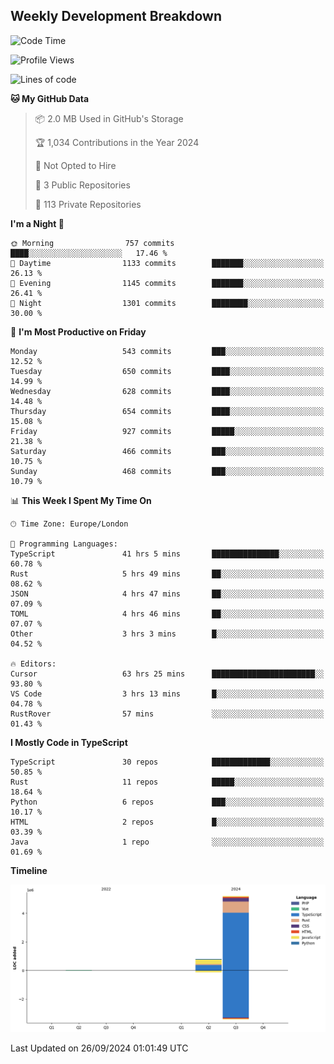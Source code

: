 


## Weekly Development Breakdown
<!--START_SECTION:waka-->
![Code Time](http://img.shields.io/badge/Code%20Time-1%2C264%20hrs%2029%20mins-blue)

![Profile Views](http://img.shields.io/badge/Profile%20Views-28-blue)

![Lines of code](https://img.shields.io/badge/From%20Hello%20World%20I%27ve%20Written-6.1%20million%20lines%20of%20code-blue)

**🐱 My GitHub Data** 

> 📦 2.0 MB Used in GitHub's Storage 
 > 
> 🏆 1,034 Contributions in the Year 2024
 > 
> 🚫 Not Opted to Hire
 > 
> 📜 3 Public Repositories 
 > 
> 🔑 113 Private Repositories 
 > 
**I'm a Night 🦉** 

```text
🌞 Morning                757 commits         ████░░░░░░░░░░░░░░░░░░░░░   17.46 % 
🌆 Daytime                1133 commits        ███████░░░░░░░░░░░░░░░░░░   26.13 % 
🌃 Evening                1145 commits        ███████░░░░░░░░░░░░░░░░░░   26.41 % 
🌙 Night                  1301 commits        ████████░░░░░░░░░░░░░░░░░   30.00 % 
```
📅 **I'm Most Productive on Friday** 

```text
Monday                   543 commits         ███░░░░░░░░░░░░░░░░░░░░░░   12.52 % 
Tuesday                  650 commits         ████░░░░░░░░░░░░░░░░░░░░░   14.99 % 
Wednesday                628 commits         ████░░░░░░░░░░░░░░░░░░░░░   14.48 % 
Thursday                 654 commits         ████░░░░░░░░░░░░░░░░░░░░░   15.08 % 
Friday                   927 commits         █████░░░░░░░░░░░░░░░░░░░░   21.38 % 
Saturday                 466 commits         ███░░░░░░░░░░░░░░░░░░░░░░   10.75 % 
Sunday                   468 commits         ███░░░░░░░░░░░░░░░░░░░░░░   10.79 % 
```


📊 **This Week I Spent My Time On** 

```text
🕑︎ Time Zone: Europe/London

💬 Programming Languages: 
TypeScript               41 hrs 5 mins       ███████████████░░░░░░░░░░   60.78 % 
Rust                     5 hrs 49 mins       ██░░░░░░░░░░░░░░░░░░░░░░░   08.62 % 
JSON                     4 hrs 47 mins       ██░░░░░░░░░░░░░░░░░░░░░░░   07.09 % 
TOML                     4 hrs 46 mins       ██░░░░░░░░░░░░░░░░░░░░░░░   07.07 % 
Other                    3 hrs 3 mins        █░░░░░░░░░░░░░░░░░░░░░░░░   04.52 % 

🔥 Editors: 
Cursor                   63 hrs 25 mins      ███████████████████████░░   93.80 % 
VS Code                  3 hrs 13 mins       █░░░░░░░░░░░░░░░░░░░░░░░░   04.78 % 
RustRover                57 mins             ░░░░░░░░░░░░░░░░░░░░░░░░░   01.43 % 
```

**I Mostly Code in TypeScript** 

```text
TypeScript               30 repos            █████████████░░░░░░░░░░░░   50.85 % 
Rust                     11 repos            █████░░░░░░░░░░░░░░░░░░░░   18.64 % 
Python                   6 repos             ███░░░░░░░░░░░░░░░░░░░░░░   10.17 % 
HTML                     2 repos             █░░░░░░░░░░░░░░░░░░░░░░░░   03.39 % 
Java                     1 repo              ░░░░░░░░░░░░░░░░░░░░░░░░░   01.69 % 
```



**Timeline**

![Lines of Code chart](https://raw.githubusercontent.com/mars-arch/mars-arch/main/assets/bar_graph.png)


 Last Updated on 26/09/2024 01:01:49 UTC
<!--END_SECTION:waka-->
